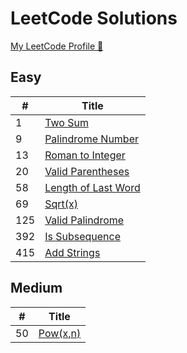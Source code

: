 # LeetCode Solutions

[My LeetCode Profile 🔗](https://leetcode.com/ecegokdemir/)

 ## Easy

| # |  Title  | 
|---|  -----  | 
| 1 | [Two Sum](/Easy/1-TwoSum/) |
| 9 | [Palindrome Number](/Easy/9-PalindromeNumber/)| 
| 13 | [Roman to Integer](/Easy/13-RomanToInteger/)| 
| 20 | [Valid Parentheses](/Easy/20-ValidParentheses/)| 
| 58 | [Length of Last Word](/Easy/58-LengthofLastWord/)| 
| 69 | [Sqrt(x)](/Easy/69-Sqrt/)| 
| 125 | [Valid Palindrome](/Easy/125-ValidPalindrome/)| 
| 392 | [Is Subsequence](/Easy/392-IsSubsequence/)| 
| 415 | [Add Strings](/Easy/415-AddStrings/)| 

 ## Medium

| # |  Title  | 
|---|  -----  | 
| 50 | [Pow(x,n) ](/Medium/50-Pow/)|


<!-- ## Hard

| # |  Title  |   
|---|  -----  |  -->




